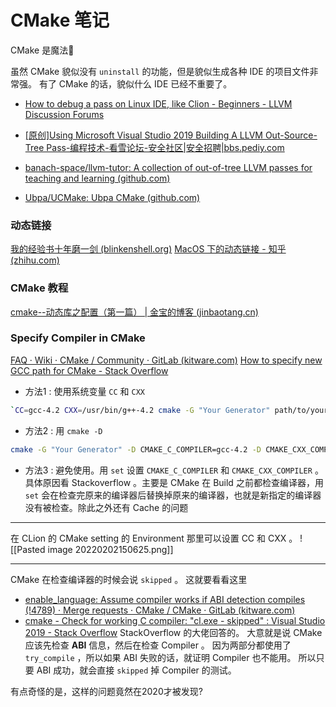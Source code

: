 # CMake 笔记
CMake 是魔法🔮 

虽然 CMake 貌似没有 `uninstall` 的功能，但是貌似生成各种 IDE 的项目文件非常强。
有了 CMake 的话，貌似什么 IDE 已经不重要了。

- [How to debug a pass on Linux IDE, like Clion - Beginners - LLVM Discussion Forums](https://llvm.discourse.group/t/how-to-debug-a-pass-on-linux-ide-like-clion/1300/2)

- [[原创]Using Microsoft Visual Studio 2019 Building A LLVM Out-Source-Tree Pass-编程技术-看雪论坛-安全社区|安全招聘|bbs.pediy.com](https://bbs.pediy.com/thread-258972.htm)

- [banach-space/llvm-tutor: A collection of out-of-tree LLVM passes for teaching and learning (github.com)](https://github.com/banach-space/llvm-tutor#debugging)

- [Ubpa/UCMake: Ubpa CMake (github.com)](https://github.com/Ubpa/UCMake)


### 动态链接
[我的经验书十年磨一剑 (blinkenshell.org)](http://nicephil.blinkenshell.org/my_book/index.html)
[MacOS 下的动态链接 - 知乎 (zhihu.com)](https://zhuanlan.zhihu.com/p/331750226)

### CMake 教程
[cmake--动态库之配置（第一篇） | 金宝的博客 (jinbaotang.cn)](https://jinbaotang.cn/2021/06/20/cmake1/)



### Specify Compiler in CMake 
[FAQ · Wiki · CMake / Community · GitLab (kitware.com)](https://gitlab.kitware.com/cmake/community/-/wikis/FAQ#how-do-i-use-a-different-compiler)
[How to specify new GCC path for CMake - Stack Overflow](https://stackoverflow.com/questions/17275348/how-to-specify-new-gcc-path-for-cmake)
- 方法1 :  使用系统变量 `CC` 和 `CXX` 
```bash 
`CC=gcc-4.2 CXX=/usr/bin/g++-4.2 cmake -G "Your Generator" path/to/your/source`
```
- 方法2 : 用 `cmake -D`  
```bash
cmake -G "Your Generator" -D CMAKE_C_COMPILER=gcc-4.2 -D CMAKE_CXX_COMPILER=g++-4.2 path/to/your/source
```
- 方法3 : 避免使用。用 `set` 设置 `CMAKE_C_COMPILER` 和 `CMAKE_CXX_COMPILER` 。具体原因看 Stackoverflow 。主要是 CMake 在 Build 之前都检查编译器，用 `set` 会在检查完原来的编译器后替换掉原来的编译器，也就是新指定的编译器没有被检查。除此之外还有 Cache 的问题

---
在 CLion 的 CMake setting 的 Environment 那里可以设置 CC 和 CXX 。
![[Pasted image 20220202150625.png]]

---
CMake 在检查编译器的时候会说 `skipped` 。
这就要看看这里 
- [enable_language: Assume compiler works if ABI detection compiles (!4789) · Merge requests · CMake / CMake · GitLab (kitware.com)](https://gitlab.kitware.com/cmake/cmake/-/merge_requests/4789) 
- [cmake - Check for working C compiler: "cl.exe - skipped" : Visual Studio 2019 - Stack Overflow](https://stackoverflow.com/questions/64212759/check-for-working-c-compiler-cl-exe-skipped-visual-studio-2019)
StackOverflow 的大佬回答的。
大意就是说 CMake 应该先检查 **ABI** 信息，然后在检查 Compiler 。
因为两部分都使用了 `try_compile` ，所以如果 ABI 失败的话，就证明 Compiler 也不能用。
所以只要 ABI 成功，就会直接 `skipped` 掉 Compiler 的测试。

有点奇怪的是，这样的问题竟然在2020才被发现? 

